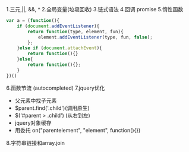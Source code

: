 1.三元,||, &&, ^
2.全局变量(垃圾回收)
3.链式语法
4.回调 promise
5.惰性函数
```javascript
var a = (function(){
    if (document.addEventListener){
        return function(type, element, fun){
            element.addEventListener(type, fun, false);
        };
    }else if (document.attachEvent){
        return function(){}
    }else{
        return function(){};   
    }
})()
```
6.函数节流 (autocompleted)
7.jquery优化 
 - 父元素中找子元素
  - $parent.find('.child')(调用原生)
  - $('#parent > .child') (从右到左)
 - jquery对象缓存
 - 用委托  on("parentelement", "element", function(){})
 
8.字符串链接和array.join